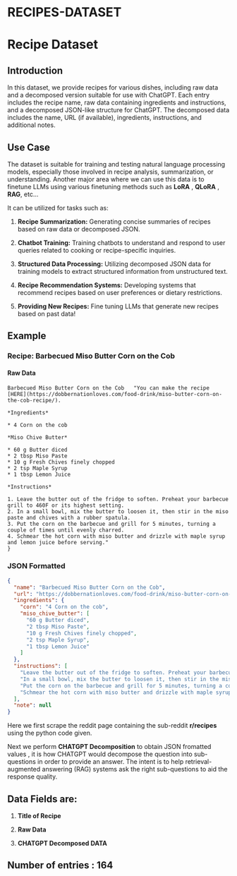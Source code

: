 # RECIPES-DATASET

# Recipe Dataset

## Introduction

In this dataset, we provide recipes for various dishes, including raw data and a decomposed version suitable for use with ChatGPT. Each entry includes the recipe name, raw data containing ingredients and instructions, and a decomposed JSON-like structure for ChatGPT. The decomposed data includes the name, URL (if available), ingredients, instructions, and additional notes.

## Use Case

The dataset is suitable for training and testing natural language processing models, especially those involved in recipe analysis, summarization, or understanding. 
Another major area where we can use this data is to finetune LLMs using various finetuning methods such as **LoRA** , **QLoRA** , **RAG**, etc...

It can be utilized for tasks such as:

1. **Recipe Summarization:** Generating concise summaries of recipes based on raw data or decomposed JSON.

2. **Chatbot Training:** Training chatbots to understand and respond to user queries related to cooking or recipe-specific inquiries.

3. **Structured Data Processing:** Utilizing decomposed JSON data for training models to extract structured information from unstructured text.

4. **Recipe Recommendation Systems:** Developing systems that recommend recipes based on user preferences or dietary restrictions.

5. **Providing New Recipes:** Fine tuning LLMs that generate new recipes based on past data!

## Example

### Recipe: Barbecued Miso Butter Corn on the Cob

#### Raw Data
```plaintext
Barbecued Miso Butter Corn on the Cob	"You can make the recipe [HERE](https://dobbernationloves.com/food-drink/miso-butter-corn-on-the-cob-recipe/).

*Ingredients*

* 4 Corn on the cob

*Miso Chive Butter*

* 60 g Butter diced
* 2 tbsp Miso Paste
* 10 g Fresh Chives finely chopped
* 2 tsp Maple Syrup
* 1 tbsp Lemon Juice

*Instructions*

1. Leave the butter out of the fridge to soften. Preheat your barbecue grill to 460F or its highest setting.
2. In a small bowl, mix the butter to loosen it, then stir in the miso paste and chives with a rubber spatula.
3. Put the corn on the barbecue and grill for 5 minutes, turning a couple of times until evenly charred.
4. Schmear the hot corn with miso butter and drizzle with maple syrup and lemon juice before serving."
}
```

### JSON Formatted
```JSON
{
  "name": "Barbecued Miso Butter Corn on the Cob",
  "url": "https://dobbernationloves.com/food-drink/miso-butter-corn-on-the-cob-recipe/",
  "ingredients": {
    "corn": "4 Corn on the cob",
    "miso_chive_butter": [
      "60 g Butter diced",
      "2 tbsp Miso Paste",
      "10 g Fresh Chives finely chopped",
      "2 tsp Maple Syrup",
      "1 tbsp Lemon Juice"
    ]
  },
  "instructions": [
    "Leave the butter out of the fridge to soften. Preheat your barbecue grill to 460F or its highest setting.",
    "In a small bowl, mix the butter to loosen it, then stir in the miso paste and chives with a rubber spatula.",
    "Put the corn on the barbecue and grill for 5 minutes, turning a couple of times until evenly charred.",
    "Schmear the hot corn with miso butter and drizzle with maple syrup and lemon juice before serving."
  ],
  "note": null
}
```

Here we first scrape the reddit page containing the sub-reddit **r/recipes** using the python code given.

Next we perform **CHATGPT Decomposition** to obtain JSON fromatted values , it is how CHATGPT would decompose the question into sub-questions in order to provide an answer. The intent is to help retrieval-augmented answering (RAG) systems ask the right sub-questions to aid the response quality.

## Data Fields are:
1. **Title of Recipe**
   
2. **Raw Data**

3. **CHATGPT Decomposed DATA**

## Number of entries : **164**
